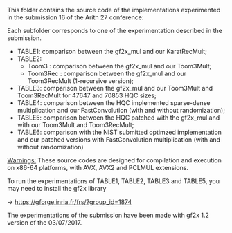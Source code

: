 This folder contains the source code of the implementations experimented in the submission 16 of the Arith 27 conference:

Each subfolder corresponds to one of the experimentation described in the submission.

- TABLE1: comparison between the gf2x_mul and our KaratRecMult;
- TABLE2:
  - Toom3 : comparison between the gf2x_mul and our Toom3Mult;
  - Toom3Rec : comparison between the gf2x_mul and our Toom3RecMult (1-recursive version);
- TABLE3: comparison between the gf2x_mul and our Toom3Mult and Toom3RecMult for 47647 and 70853 HQC sizes;
- TABLE4: comparison between the HQC implemented sparse-dense multiplication and our FastConvolution (with and without randomization);
- TABLE5: comparison between the HQC patched with the gf2x_mul and with our Toom3Mult and Toom3RecMult;
- TABLE6: comparison with the NIST submitted optimzed implementation and our patched versions with FastConvolution multiplication (with and without randomization)

<ins>Warnings:</ins>
These source codes are designed for compilation and execution on x86-64 platforms, with AVX, AVX2 and PCLMUL extensions.

To run the experimentations of TABLE1, TABLE2, TABLE3 and TABLE5, you may need to install the gf2x library

-> https://gforge.inria.fr/frs/?group_id=1874

The experimentations of the submission have been made with gf2x 1.2 version of the 03/07/2017.
